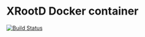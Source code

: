 # XRootD Docker container

[![Build Status](https://travis-ci.org/lnielsen/xrootd-docker.svg)](https://travis-ci.org/lnielsen/xrootd-docker)


